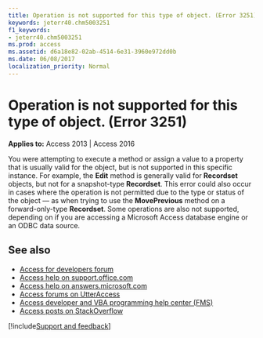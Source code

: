 ```yaml
---
title: Operation is not supported for this type of object. (Error 3251)
keywords: jeterr40.chm5003251
f1_keywords:
- jeterr40.chm5003251
ms.prod: access
ms.assetid: d6a18e82-02ab-4514-6e31-3960e972dd0b
ms.date: 06/08/2017
localization_priority: Normal
---
```



# Operation is not supported for this type of object. (Error 3251)

  

**Applies to:** Access 2013 | Access 2016

You were attempting to execute a method or assign a value to a property that is usually valid for the object, but is not supported in this specific instance. For example, the  **Edit** method is generally valid for **Recordset** objects, but not for a snapshot-type **Recordset**. This error could also occur in cases where the operation is not permitted due to the type or status of the object — as when trying to use the **MovePrevious** method on a forward-only-type **Recordset**. Some operations are also not supported, depending on if you are accessing a Microsoft Access database engine or an ODBC data source.

## See also

- [Access for developers forum](https://social.msdn.microsoft.com/Forums/office/home?forum=accessdev)
- [Access help on support.office.com](https://support.office.com/search/results?query=Access)
- [Access help on answers.microsoft.com](https://answers.microsoft.com/)
- [Access forums on UtterAccess](http://www.utteraccess.com/forum/index.php?act=idx)
- [Access developer and VBA programming help center (FMS)](http://www.fmsinc.com/MicrosoftAccess/developer/)
- [Access posts on StackOverflow](https://stackoverflow.com/questions/tagged/ms-access)

[!include[Support and feedback](~/includes/feedback-boilerplate.md)]
